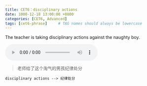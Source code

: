 ```yaml
---
title: CET6：disciplinary actions
date: 1000-12-18 13:00:00 +0800
categories: [CET6, Advanced]
tags: [cet6-phrase]     # TAG names should always be lowercase
---
```


The teacher is taking disciplinary actions against the naughty boy.

<audio id="audio" controls preload="auto">
      <source id="mp3" src="/assets/audio/disciplinary-actions.mp3">
</audio>

> 老师给了这个淘气的男孩纪律处分

` disciplinary actions --> 纪律处分 `
